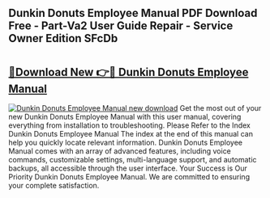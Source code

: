 ## Dunkin Donuts Employee Manual PDF Download Free - Part-Va2 User Guide Repair - Service Owner Edition SFcDb

# <h2><a href="http://bc8262.oget.top/?id=Dunkin+Donuts+Employee+Manual">🔗Download New 👉🔴 Dunkin Donuts Employee Manual</a></h2>

[![Dunkin Donuts Employee Manual new download](https://i.imgur.com/5g1atiW.png)](http://bc8262.oget.top/?id=Dunkin+Donuts+Employee+Manual)
Get the most out of your new Dunkin Donuts Employee Manual with this user manual, covering everything from installation to troubleshooting. Please Refer to the Index Dunkin Donuts Employee Manual The index at the end of this manual can help you quickly locate relevant information. Dunkin Donuts Employee Manual comes with an array of advanced features, including voice commands, customizable settings, multi-language support, and automatic backups, all accessible through the user interface. Your Success is Our Priority Dunkin Donuts Employee Manual. We are committed to ensuring your complete satisfaction.
